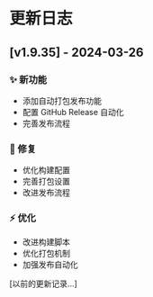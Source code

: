 # 更新日志

## [v1.9.35] - 2024-03-26

### ✨ 新功能
- 添加自动打包发布功能
- 配置 GitHub Release 自动化
- 完善发布流程

### 🔧 修复
- 优化构建配置
- 完善打包设置
- 改进发布流程

### ⚡️ 优化
- 改进构建脚本
- 优化打包机制
- 加强发布自动化

[以前的更新记录...]
  
